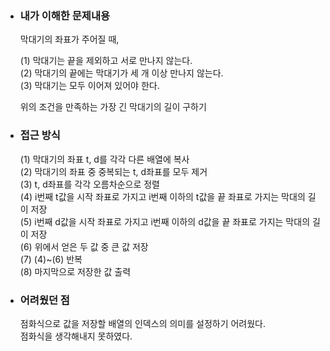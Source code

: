- ### 내가 이해한 문제내용  
  막대기의 좌표가 주어질 때,  
  
  (1) 막대기는 끝을 제외하고 서로 만나지 않는다.    
  (2) 막대기의 끝에는 막대기가 세 개 이상 만나지 않는다.  
  (3) 막대기는 모두 이어져 있어야 한다.  
    
  위의 조건을 만족하는 가장 긴 막대기의 길이 구하기   

- ### 접근 방식
  (1) 막대기의 좌표 t, d를 각각 다른 배열에 복사  
  (2) 막대기의 좌표 중 중복되는 t, d좌표를 모두 제거  
  (3) t, d좌표를 각각 오름차순으로 정렬  
  (4) i번째 t값을 시작 좌표로 가지고 i번째 이하의 t값을 끝 좌표로 가지는 막대의 길이 저장  
  (5) i번째 d값을 시작 좌표로 가지고 i번째 이하의 d값을 끝 좌표로 가지는 막대의 길이 저장  
  (6) 위에서 얻은 두 값 중 큰 값 저장  
  (7) (4)~(6) 반복  
  (8) 마지막으로 저장한 값 출력
  
- ### 어려웠던 점
  점화식으로 값을 저장할 배열의 인덱스의 의미를 설정하기 어려웠다.  
  점화식을 생각해내지 못하였다.  
  
  
  
  
  

